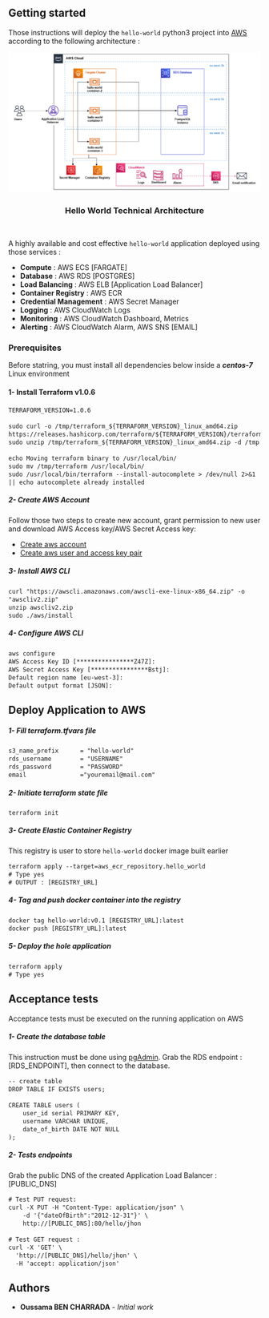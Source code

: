 ## Getting started

Those instructions will deploy the `hello-world` python3 project into [AWS](https://docs.aws.amazon.com/) according to the following architecture :
<br/>
<div align="center">
  <a>
    <img src="../images/aws-deploy.png" alt="Archi">
  </a>

 <h3 align="center">Hello World Technical Architecture</h3>
</div>
</br>

A highly available and cost effective `hello-world` application deployed using those services :
* **Compute** : AWS ECS [FARGATE]
* **Database** : AWS RDS [POSTGRES]
* **Load Balancing** : AWS ELB [Application Load Balancer]
* **Container Registry** : AWS ECR
* **Credential Management** : AWS Secret Manager
* **Logging** : AWS CloudWatch Logs
* **Monitoring** :  AWS CloudWatch Dashboard, Metrics
* **Alerting** : AWS CloudWatch Alarm, AWS SNS [EMAIL]
    

### Prerequisites

Before statring, you must install all dependencies below inside a ***centos-7*** Linux environment

#### 1- Install Terraform v1.0.6
```
TERRAFORM_VERSION=1.0.6

sudo curl -o /tmp/terraform_${TERRAFORM_VERSION}_linux_amd64.zip https://releases.hashicorp.com/terraform/${TERRAFORM_VERSION}/terraform_${TERRAFORM_VERSION}_linux_amd64.zip
sudo unzip /tmp/terraform_${TERRAFORM_VERSION}_linux_amd64.zip -d /tmp

echo Moving terraform binary to /usr/local/bin/
sudo mv /tmp/terraform /usr/local/bin/
sudo /usr/local/bin/terraform --install-autocomplete > /dev/null 2>&1 || echo autocomplete already installed
```

##### 2- Create AWS Account
Follow those two steps to create new account, grant permission to new user and download AWS Access key/AWS Secret Access key:
* [Create aws account](https://aws.amazon.com/premiumsupport/knowledge-center/create-and-activate-aws-account/)
* [Create aws user and access key pair](https://aws.amazon.com/premiumsupport/knowledge-center/create-access-key/)

##### 3- Install AWS CLI
```
curl "https://awscli.amazonaws.com/awscli-exe-linux-x86_64.zip" -o "awscliv2.zip"
unzip awscliv2.zip
sudo ./aws/install
```

##### 4- Configure AWS CLI

```
aws configure 
AWS Access Key ID [****************Z47Z]:
AWS Secret Access Key [****************Bstj]:
Default region name [eu-west-3]:
Default output format [JSON]:
```

## Deploy Application to AWS

##### 1- Fill terraform.tfvars file
```
s3_name_prefix      = "hello-world"
rds_username        = "USERNAME"
rds_password        = "PASSWORD"
email               ="youremail@mail.com"
```

##### 2- Initiate terraform state file
```
terraform init
```

##### 3- Create Elastic Container Registry
This registry is user to store `hello-world` docker image built earlier
```
terraform apply --target=aws_ecr_repository.hello_world
# Type yes
# OUTPUT : [REGISTRY_URL] 
```
##### 4- Tag and push docker container into the registry
```
docker tag hello-world:v0.1 [REGISTRY_URL]:latest
docker push [REGISTRY_URL]:latest
```

##### 5- Deploy the hole application
```
terraform apply
# Type yes
```

## Acceptance tests
Acceptance tests must be executed on the running application on AWS

##### 1- Create the database table
This instruction must be done using [pgAdmin](https://www.pgadmin.org/).
Grab the RDS endpoint : [RDS_ENDPOINT], then connect to the database.
```
-- create table
DROP TABLE IF EXISTS users;

CREATE TABLE users (
	user_id serial PRIMARY KEY,
	username VARCHAR UNIQUE,
	date_of_birth DATE NOT NULL
);
```

##### 2- Tests endpoints
Grab the public DNS of the created Application Load Balancer : [PUBLIC_DNS]
```
# Test PUT request:
curl -X PUT -H "Content-Type: application/json" \
    -d '{"dateOfBirth":"2012-12-31"}' \ 
    http://[PUBLIC_DNS]:80/hello/jhon

# Test GET request :
curl -X 'GET' \
  'http://[PUBLIC_DNS]/hello/jhon' \
  -H 'accept: application/json'
```

## Authors

* **Oussama BEN CHARRADA** - *Initial work*